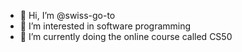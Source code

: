 - 👋 Hi, I’m @swiss-go-to
- 👀 I’m interested in software programming
- 🌱 I’m currently doing the online course called CS50
